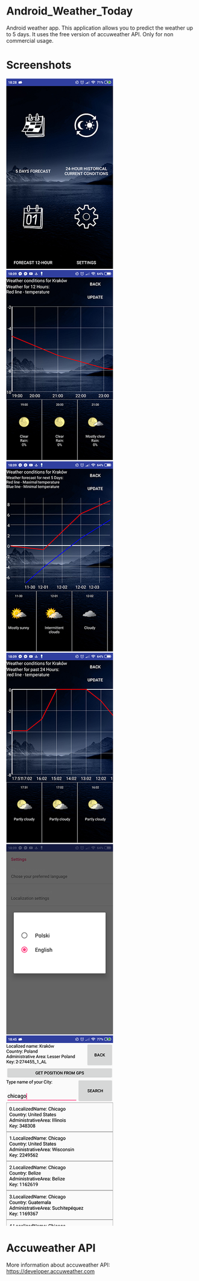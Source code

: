 # Android_Weather_Today
Android weather app. This application allows you to predict the weather up to 5 days. 
It uses the free version of accuweather API. Only for non commercial usage.
# Screenshots
![screenshot0](screenshots/pl.dela.michal.weathertoday0.png?raw=true "Main menu")
![screenshot1](screenshots/pl.dela.michal.weathertoday1.png?raw=true "Weather for next 12 hours")
![screenshot2](screenshots/pl.dela.michal.weathertoday2.png?raw=true "Weather for next 5 days")
![screenshot3](screenshots/pl.dela.michal.weathertoday3.png?raw=true "Weather for past 24 hours")
![screenshot4](screenshots/pl.dela.michal.weathertoday4.png?raw=true "Language selection menu")
![screenshot5](screenshots/pl.dela.michal.weathertoday5.png?raw=true "Place selection menu")
# Accuweather API
More information about accuweather API: </br>
https://developer.accuweather.com